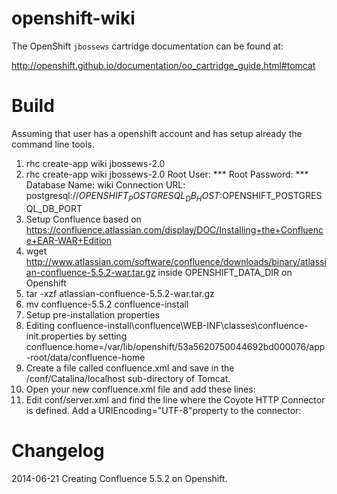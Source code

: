 openshift-wiki
=====================
The OpenShift `jbossews` cartridge documentation can be found at:

http://openshift.github.io/documentation/oo_cartridge_guide.html#tomcat

Build
============================
Assuming that user has a openshift account and has setup already the command line tools.

1. rhc create-app wiki jbossews-2.0
2. rhc create-app wiki jbossews-2.0
   Root User: ***
   Root Password: ***
   Database Name: wiki
Connection URL:
postgresql://$OPENSHIFT_POSTGRESQL_DB_HOST:$OPENSHIFT_POSTGRESQL_DB_PORT
3. Setup Confluence based on https://confluence.atlassian.com/display/DOC/Installing+the+Confluence+EAR-WAR+Edition
  1. wget http://www.atlassian.com/software/confluence/downloads/binary/atlassian-confluence-5.5.2-war.tar.gz inside OPENSHIFT_DATA_DIR on Openshift
  2. tar -xzf atlassian-confluence-5.5.2-war.tar.gz
  3. mv confluence-5.5.2 confluence-install
  4. Setup pre-installation properties
   1. Editing confluence-install\confluence\WEB-INF\classes\confluence-init.properties by setting
confluence.home=/var/lib/openshift/53a5620750044692bd000076/app-root/data/confluence-home
   2. Create a file called confluence.xml and save in the <tomcat-directory>/conf/Catalina/localhost sub-directory of Tomcat.
   3. Open your new confluence.xml file and add these lines:
<Context path="/confluence" docBase="<CONFLUENCE_INSTALLATION_DIRECTORY_PATH>/confluence" debug="0" reloadable="true"></Context>
   4. Edit conf/server.xml and find the line where the Coyote HTTP Connector is defined. Add a URIEncoding="UTF-8"property to the connector:
<Connector port="8080" URIEncoding="UTF-8"/>

Changelog
============================
2014-06-21 Creating Confluence 5.5.2 on Openshift.
